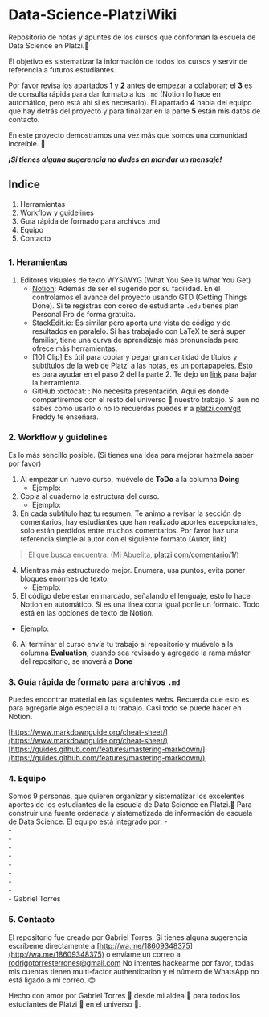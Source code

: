 

#  Data-Science-PlatziWiki
Repositorio de notas y apuntes de los cursos que conforman la escuela de Data Science en Platzi.💚

El objetivo es sistematizar la información de todos los cursos y servir de referencia a futuros estudiantes.

Por favor revisa los apartados **1** y **2**  antes de empezar a colaborar; el **3** es de consulta rápida para dar formato  a los `.md` (Notion lo hace en automático, pero está ahí si es necesario).
El apartado **4**  habla del equipo que hay detrás del proyecto y para finalizar en la parte **5** están mis datos de contacto. 

En este proyecto demostramos una vez más que somos una comunidad increíble. 💚 

***¡Si tienes alguna sugerencia no dudes en mandar un mensaje!*** 

## Indice
1. Herramientas 
2. Workflow y guidelines
3. Guía rápida de formado para archivos .md
4. Equipo
5. Contacto
##   
### 1. Heramientas
1. Editores visuales de texto WYSIWYG (What You See Is What You Get)
	- [Notion](https://www.notion.so/): Además de ser el sugerido por su facilidad. En él controlamos el avance del proyecto usando GTD (Getting Things Done). Si te registras con coreo de estudiante `.edu` tienes plan Personal Pro de forma gratuita.
	-  StackEdit.io: Es similar pero aporta una vista de código y de resultados en paralelo. Si has trabajado con LaTeX te será super familiar, tiene una curva de aprendizaje más pronunciada pero ofrece más herramientas.
	- [101 Clip] Es útil para copiar y pegar gran cantidad de títulos y subtítulos de la web de Platzi a las notas, es un portapapeles. Esto es para ayudar en el paso 2 del la parte 2. Te dejo un [link](https://www.majorgeeks.com/mg/getmirror/101_clips,1.html) para bajar la herramienta. 
	- GitHub :octocat: : No necesita presentación. Aquí es donde compartiremos con el resto del universo 🌌 nuestro trabajo. Si aún no sabes como usarlo o no lo recuerdas puedes ir a  [platzi.com/git](https://platzi.com/cursos/git-github/) Freddy te enseñara.

### 2. Workflow y guidelines
Es lo más sencillo posible. (Si tienes una idea para mejorar hazmela saber por favor)
1. Al empezar un nuevo curso, muévelo de **ToDo** a la columna  **Doing**
	- Ejemplo:
2. Copia al cuaderno la estructura del curso.
	 -	Ejemplo:
3. En cada subtítulo haz tu resumen. Te animo a revisar la sección de comentarios, hay estudiantes que han realizado aportes excepcionales, solo están perdidos entre muchos comentarios. Por favor haz una referencia simple al autor con el siguiente formato (Autor, link)
> El que busca encuentra. (Mi Abuelita, [platzi.com/comentario/1/](https://platzi.com/comentario/1/))
4. Mientras más estructurado mejor. Enumera, usa puntos, evita poner bloques enormes de texto. 
	- Ejemplo:
5. El código debe estar en marcado, señalando el lenguaje, esto lo hace Notion en automático. Si es una línea corta igual ponle un formato. Todo está en las opciones de texto de Notion.
- Ejemplo:
6. Al terminar el curso envía tu trabajo al repositorio y muévelo a la columna **Evaluation**, cuando sea revisado y agregado la rama máster del repositorio, se moverá a **Done**

### 3. Guía rápida de formato para archivos `.md`
Puedes encontrar material en las siguientes webs. Recuerda que esto es para agregarle algo especial a tu trabajo. Casi todo se puede hacer en Notion. 

[https://www.markdownguide.org/cheat-sheet/](https://www.markdownguide.org/cheat-sheet/)
[https://guides.github.com/features/mastering-markdown/](https://guides.github.com/features/mastering-markdown/)

### 4. Equipo

Somos 9 personas, que quieren organizar y sistematizar los excelentes aportes de los estudiantes  de la escuela de Data Science en Platzi.💚  Para construir una fuente ordenada y sistematizada de información de escuela de Data Science. El equipo está integrado por:
	-  
	-  
	-  
	-  
	-  
	-  
	-  
	-  
	-  
	- Gabriel Torres

### 5.  Contacto
El repositorio fue creado por Gabriel Torres. Si tienes alguna sugerencia escríbeme directamente a [http://wa.me/18609348375](http://wa.me/18609348375) o envíame un correo a rodrigotorresterrones@gmail.com
No intentes hackearme por favor, todas mis cuentas tienen multi-factor authentication y el número de WhatsApp no está ligado a mi correo. 😊



Hecho con amor por Gabriel Torres 💛 desde mi aldea 🌻 para todos los estudiantes de Platzi 💚 en el universo 🌌.
